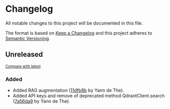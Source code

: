 # Changelog

All notable changes to this project will be documented in this file.

The format is based on [Keep a Changelog](http://keepachangelog.com/en/1.0.0/)
and this project adheres to [Semantic Versioning](http://semver.org/spec/v2.0.0.html).

<!-- insertion marker -->
## Unreleased

<small>[Compare with latest](https://github.com/ydethe/ragwebui/compare/83348cc6d894474833d75a88988a7a61b109502d...HEAD)</small>

### Added

- Added RAG augmentation ([11dfb8b](https://github.com/ydethe/ragwebui/commit/11dfb8b6f3ea04ec3dfd6bfa4d5246f5ee84f3b1) by Yann de The).
- Added API keys and remove of deprecated method QdrantClient.search ([7a56da9](https://github.com/ydethe/ragwebui/commit/7a56da902ec471077d7c8d5dd4ab53b000160de6) by Yann de The).

<!-- insertion marker -->

